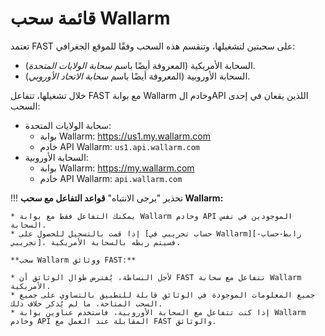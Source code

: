 [رابط-حساب-تجريبي]:   https://fast.wallarm.com/signup/

# قائمة سحب Wallarm

تعتمد FAST على سحبتين لتشغيلها، وتنقسم هذه السحب وفقًا للموقع الجغرافي:
* السحابة الأمريكية (المعروفة أيضًا باسم *سحابة الولايات المتحدة*).
* السحابة الأوروبية (المعروفة أيضًا باسم *سحابة الاتحاد الأوروبي*).

خلال تشغيلها، تتفاعل FAST مع بوابة Wallarm وخادم الAPI اللذين يقعان في إحدى السحب:
* سحابة الولايات المتحدة:
    * بوابة Wallarm: <https://us1.my.wallarm.com>
    * خادم API Wallarm: `us1.api.wallarm.com`
* السحابة الأوروبية:
    * بوابة Wallarm: <https://my.wallarm.com>
    * خادم API Wallarm: `api.wallarm.com`

!!! تحذير "يرجى الانتباه"
    **قواعد التفاعل مع سحب Wallarm:**
        
    * يمكنك التفاعل فقط مع بوابة Wallarm وخادم API الموجودين في نفس السحابة.
    * إذا قمت بالتسجيل للحصول على [حساب تجريبي في Wallarm][رابط-حساب-تجريبي]، فسيتم ربطه بالسحابة الأمريكية.
        
    **سحب Wallarm ووثائق FAST:**

    * لأجل البساطة، يُفترض طوال الوثائق أن FAST تتفاعل مع سحابة Wallarm الأمريكية.
    * جميع المعلومات الموجودة في الوثائق قابلة للتطبيق بالتساوي على جميع السحب المتاحة، ما لم يُذكر خلاف ذلك.
    * إذا كنت تتفاعل مع السحابة الأوروبية، فاستخدم عناوين بوابة Wallarm وخادم API المقابلة عند العمل مع FAST والوثائق.